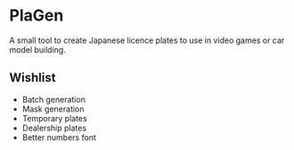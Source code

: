 # PlaGen

A small tool to create Japanese licence plates to use in video games or car model building.

## Wishlist

- Batch generation
- Mask generation
- Temporary plates
- Dealership plates
- Better numbers font
